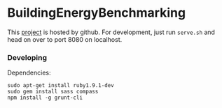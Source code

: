 BuildingEnergyBenchmarking
==========================

This [project](https://azavea.github.io/mos-energy-benchmark/ "Energy Benchmarking") is hosted by github. For development, just run `serve.sh` and head on over to port 8080 on localhost.

### Developing

Dependencies:
```
sudo apt-get install ruby1.9.1-dev
sudo gem install sass compass
npm install -g grunt-cli
```
